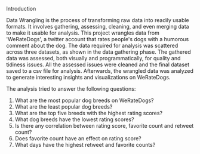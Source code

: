 Introduction

Data Wrangling is the process of transforming raw data into readily usable formats. It involves gathering, assessing, cleaning, and even merging data to make it usable for analysis. This project wrangles data from 'WeRateDogs', a twitter account that rates people's dogs with a humorous comment about the dog. The data required for analysis was scattered across three datasets, as shown in the data gathering phase. The gathered data was assessed, both visually and programmatically, for quality and tidiness issues. All the assessed issues were cleaned and the final dataset saved to a csv file for analysis. Afterwards, the wrangled data was analyzed to generate interesting insights and visualizations on WeRateDogs.

The analysis tried to answer the following questions:
1. What are the most popular dog breeds on WeRateDogs?
2. What are the least popular dog breeds?
3. What are the top five breeds with the highest rating scores?
4. What dog breeds have the lowest rating scores?
5. Is there any correlation between rating score, favorite count and retweet count?
6. Does favorite count have an effect on rating score?
7. What days have the highest retweet and favorite counts?
